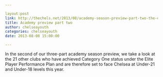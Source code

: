 ```yaml
---

layout:post
link: http://thechels.net/2013/08/academy-season-preview-part-two-the-opposition/
title: Academy preview part two
author: chelseayouth
categories: chelseayouth
date: 2013-08-08 15:00:00

---
```


In the second of our three-part academy season preview, we take a look at the 21 other clubs who have achieved Category One status under the Elite Player Performance Plan and are therefore set to face Chelsea at Under-21 and Under-18 levels this year.
